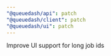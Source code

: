 ```yaml
---
"@queuedash/api": patch
"@queuedash/client": patch
"@queuedash/ui": patch
---
```


Improve UI support for long job ids
